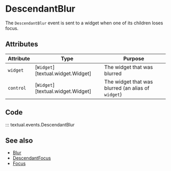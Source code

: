 # DescendantBlur

The `DescendantBlur` event is sent to a widget when one of its children loses focus.

## Attributes

| Attribute | Type                              | Purpose                                            |
|-----------|-----------------------------------|----------------------------------------------------|
| `widget`  | [`Widget`][textual.widget.Widget] | The widget that was blurred                        |
| `control` | [`Widget`][textual.widget.Widget] | The widget that was blurred (an alias of `widget`) |

## Code

::: textual.events.DescendantBlur

## See also

- [Blur](blur.md)
- [DescendantFocus](descendant_focus.md)
- [Focus](focus.md)
